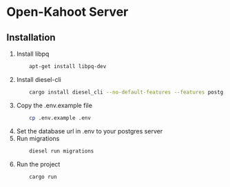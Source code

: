 # Open-Kahoot Server

## Installation

1. Install libpq
    ```sh
		apt-get install libpq-dev
	```
2. Install diesel-cli
	```sh
		cargo install diesel_cli --no-default-features --features postgres
	```
3. Copy the .env.example file
	```sh
		cp .env.example .env
	```
4. Set the database url in .env to your postgres server
5. Run migrations
	```sh
		diesel run migrations
	```
6. Run the project
	```sh
		cargo run
	```